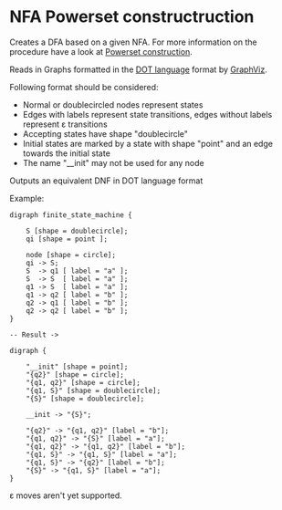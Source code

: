 # NFA Powerset constructruction

Creates a DFA based on a given NFA. For more information on the procedure have a look at [Powerset construction](https://en.wikipedia.org/wiki/Powerset_construction).

Reads in Graphs formatted in the [DOT language](https://graphviz.gitlab.io/_pages/doc/info/lang.html) format by [GraphViz](https://graphviz.gitlab.io/).

Following format should be considered:
 - Normal or doublecircled nodes represent states
 - Edges with labels represent state transitions, edges without labels represent &epsilon; transitions
 - Accepting states have shape "doublecircle"
 - Initial states are marked by a state with shape "point" and an edge towards the initial state
 - The name "\_\_init" may not be used for any node

Outputs an equivalent DNF in DOT language format

Example:
```
digraph finite_state_machine {

    S [shape = doublecircle];
    qi [shape = point ]; 
    
    node [shape = circle];
    qi -> S;
    S  -> q1 [ label = "a" ];
    S  -> S  [ label = "a" ];
    q1 -> S  [ label = "a" ];
    q1 -> q2 [ label = "b" ];
    q2 -> q1 [ label = "b" ];
    q2 -> q2 [ label = "b" ];
}

-- Result ->

digraph {

    "__init" [shape = point];
    "{q2}" [shape = circle];
    "{q1, q2}" [shape = circle];
    "{q1, S}" [shape = doublecircle];
    "{S}" [shape = doublecircle];

    __init -> "{S}";

    "{q2}" -> "{q1, q2}" [label = "b"];
    "{q1, q2}" -> "{S}" [label = "a"];
    "{q1, q2}" -> "{q1, q2}" [label = "b"];
    "{q1, S}" -> "{q1, S}" [label = "a"];
    "{q1, S}" -> "{q2}" [label = "b"];
    "{S}" -> "{q1, S}" [label = "a"];
}

```

&epsilon; moves aren't yet supported.
